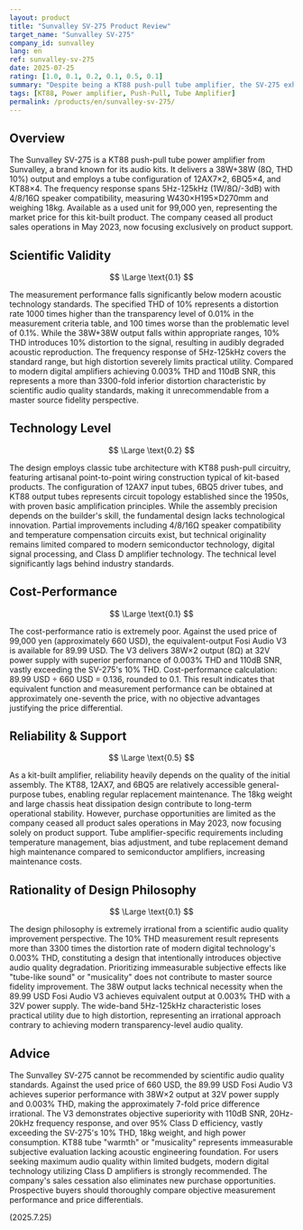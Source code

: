 ```yaml
---
layout: product
title: "Sunvalley SV-275 Product Review"
target_name: "Sunvalley SV-275"
company_id: sunvalley
lang: en
ref: sunvalley-sv-275
date: 2025-07-25
rating: [1.0, 0.1, 0.2, 0.1, 0.5, 0.1]
summary: "Despite being a KT88 push-pull tube amplifier, the SV-275 exhibits poor measurement performance with 10% THD, while the 89.99 USD Fosi Audio V3 achieves equivalent output with 0.003% THD, making it scientifically untenable by audio quality standards."
tags: [KT88, Power amplifier, Push-Pull, Tube Amplifier]
permalink: /products/en/sunvalley-sv-275/
---
```

## Overview

The Sunvalley SV-275 is a KT88 push-pull tube power amplifier from Sunvalley, a brand known for its audio kits. It delivers a 38W+38W (8Ω, THD 10%) output and employs a tube configuration of 12AX7×2, 6BQ5×4, and KT88×4. The frequency response spans 5Hz-125kHz (1W/8Ω/-3dB) with 4/8/16Ω speaker compatibility, measuring W430×H195×D270mm and weighing 18kg. Available as a used unit for 99,000 yen, representing the market price for this kit-built product. The company ceased all product sales operations in May 2023, now focusing exclusively on product support.

## Scientific Validity

$$ \Large \text{0.1} $$

The measurement performance falls significantly below modern acoustic technology standards. The specified THD of 10% represents a distortion rate 1000 times higher than the transparency level of 0.01% in the measurement criteria table, and 100 times worse than the problematic level of 0.1%. While the 38W+38W output falls within appropriate ranges, 10% THD introduces 10% distortion to the signal, resulting in audibly degraded acoustic reproduction. The frequency response of 5Hz-125kHz covers the standard range, but high distortion severely limits practical utility. Compared to modern digital amplifiers achieving 0.003% THD and 110dB SNR, this represents a more than 3300-fold inferior distortion characteristic by scientific audio quality standards, making it unrecommendable from a master source fidelity perspective.

## Technology Level

$$ \Large \text{0.2} $$

The design employs classic tube architecture with KT88 push-pull circuitry, featuring artisanal point-to-point wiring construction typical of kit-based products. The configuration of 12AX7 input tubes, 6BQ5 driver tubes, and KT88 output tubes represents circuit topology established since the 1950s, with proven basic amplification principles. While the assembly precision depends on the builder's skill, the fundamental design lacks technological innovation. Partial improvements including 4/8/16Ω speaker compatibility and temperature compensation circuits exist, but technical originality remains limited compared to modern semiconductor technology, digital signal processing, and Class D amplifier technology. The technical level significantly lags behind industry standards.

## Cost-Performance

$$ \Large \text{0.1} $$

The cost-performance ratio is extremely poor. Against the used price of 99,000 yen (approximately 660 USD), the equivalent-output Fosi Audio V3 is available for 89.99 USD. The V3 delivers 38W×2 output (8Ω) at 32V power supply with superior performance of 0.003% THD and 110dB SNR, vastly exceeding the SV-275's 10% THD. Cost-performance calculation: 89.99 USD ÷ 660 USD = 0.136, rounded to 0.1. This result indicates that equivalent function and measurement performance can be obtained at approximately one-seventh the price, with no objective advantages justifying the price differential.

## Reliability & Support

$$ \Large \text{0.5} $$

As a kit-built amplifier, reliability heavily depends on the quality of the initial assembly. The KT88, 12AX7, and 6BQ5 are relatively accessible general-purpose tubes, enabling regular replacement maintenance. The 18kg weight and large chassis heat dissipation design contribute to long-term operational stability. However, purchase opportunities are limited as the company ceased all product sales operations in May 2023, now focusing solely on product support. Tube amplifier-specific requirements including temperature management, bias adjustment, and tube replacement demand high maintenance compared to semiconductor amplifiers, increasing maintenance costs.

## Rationality of Design Philosophy

$$ \Large \text{0.1} $$

The design philosophy is extremely irrational from a scientific audio quality improvement perspective. The 10% THD measurement result represents more than 3300 times the distortion rate of modern digital technology's 0.003% THD, constituting a design that intentionally introduces objective audio quality degradation. Prioritizing immeasurable subjective effects like "tube-like sound" or "musicality" does not contribute to master source fidelity improvement. The 38W output lacks technical necessity when the 89.99 USD Fosi Audio V3 achieves equivalent output at 0.003% THD with a 32V power supply. The wide-band 5Hz-125kHz characteristic loses practical utility due to high distortion, representing an irrational approach contrary to achieving modern transparency-level audio quality.

## Advice

The Sunvalley SV-275 cannot be recommended by scientific audio quality standards. Against the used price of 660 USD, the 89.99 USD Fosi Audio V3 achieves superior performance with 38W×2 output at 32V power supply and 0.003% THD, making the approximately 7-fold price difference irrational. The V3 demonstrates objective superiority with 110dB SNR, 20Hz-20kHz frequency response, and over 95% Class D efficiency, vastly exceeding the SV-275's 10% THD, 18kg weight, and high power consumption. KT88 tube "warmth" or "musicality" represents immeasurable subjective evaluation lacking acoustic engineering foundation. For users seeking maximum audio quality within limited budgets, modern digital technology utilizing Class D amplifiers is strongly recommended. The company's sales cessation also eliminates new purchase opportunities. Prospective buyers should thoroughly compare objective measurement performance and price differentials.

(2025.7.25)

